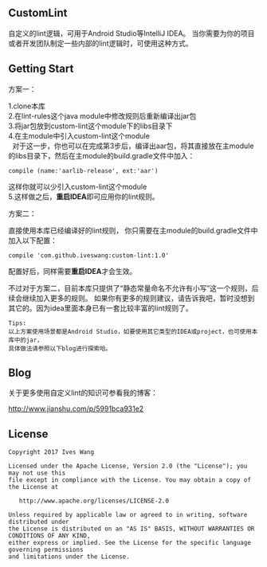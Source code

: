## CustomLint
自定义的lint逻辑，可用于Android Studio等IntelliJ IDEA。
当你需要为你的项目或者开发团队制定一些内部的lint逻辑时，可使用这种方式。

## Getting Start
方案一：

1.clone本库<br/>
2.在lint-rules这个java module中修改规则后重新编译出jar包<br/>
3.将jar包放到custom-lint这个module下的libs目录下<br/>
4.在主module中引入custom-lint这个module<br/>
    对于这一步，你也可以在完成第3步后，编译出aar包，将其直接放在主module的libs目录下，然后在主module的build.gradle文件中加入：
```
compile (name:'aarlib-release', ext:'aar')
```
这样你就可以少引入custom-lint这个module<br/>
5.这样做之后，**重启IDEA**即可应用你的lint规则。

方案二：

直接使用本库已经编译好的lint规则，
你只需要在主module的build.gradle文件中加入以下配置：
```
compile 'com.github.iveswang:custom-lint:1.0'
```
配置好后，同样需要**重启IDEA**才会生效。

不过对于方案二，目前本库只提供了“静态常量命名不允许有小写”这一个规则，后续会继续加入更多的规则。
如果你有更多的规则建议，请告诉我吧，暂时没想到其它的。因为idea里面本身已有一套比较丰富的lint规则了。

```
Tips:
以上方案使用场景都是Android Studio，如要使用其它类型的IDEA或project，也可使用本库中的jar，
具体做法请参照以下blog进行探索哈。
```
## Blog
关于更多使用自定义lint的知识可参看我的博客：

http://www.jianshu.com/p/5991bca931e2

 ## License

```
Copyright 2017 Ives Wang

Licensed under the Apache License, Version 2.0 (the "License"); you may not use this
file except in compliance with the License. You may obtain a copy of the License at

   http://www.apache.org/licenses/LICENSE-2.0

Unless required by applicable law or agreed to in writing, software distributed under
the License is distributed on an "AS IS" BASIS, WITHOUT WARRANTIES OR CONDITIONS OF ANY KIND, 
either express or implied. See the License for the specific language governing permissions
and limitations under the License.
